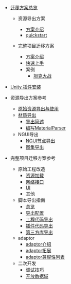 * [迁移方案总览](../README.md)
	* 资源导出方案
		* [方案介绍](./basic/flow.md)
		* [quickstart](./basic/quickstart.md)

	* 完整项目迁移方案
		* [方案介绍](./fullproject/flow.md)
		* [快速上手](./fullproject/quickstart.md)
		* 案例
			* [坦克大战](./fullproject/examples/tank.md)
	
* [Unity 插件安装](./plugin/install.md)
* 资源导出方案参考
	* [原始资源导出与使用](./plugin/raw.md)
	* [材质导出](./plugin/material/index.md)
		* [导出简述](./plugin/material/index.md)
		* [编写MaterialParser](./plugin/material/index.md)
	* NGUI导出
		* [NGUI节点导出](./plugin/ngui-tree.md)
		* [图集导出](./plugin/ngui-spriteframe.md)
* 完整项目迁移方案参考
	* 原始工程改造
		* [资源加载](./fullproject/convert/resource.md)
		* [网络接口](./fullproject/convert/network.md)
		* [UI](./fullproject/convert/ui.md)
		* [其他](./fullproject/convert/others.md)
	* 脚本导出指南
		* [总览](./plugin/script/overview.md)
		* [导出配置](./plugin/script/config.md)
		* [工程代码导出](./plugin/script/project-script.md)
		* [插件代码导出](./plugin/script/project-script.md)
		* [第三方库导出](./plugin/script/third.md)
	* adaptor
		* [adaptor介绍](./fullproject/adaptor/adaptor.md)
		* [adaptor拓展](./fullproject/adaptor/adaptor-dev.md)
		* [adaptor兼容性列表](./fullproject/adaptor/adaptor-list.md)
	* 二次开发
		* [调试技巧](./fullproject/development/debug.md)
		* [开放数据域](./fullproject/development/opendata.md)
